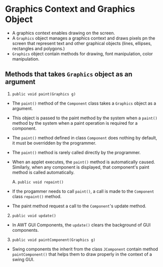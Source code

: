# Graphics Context and Graphics Object

- A graphics context enables drawing on the screen.
- A ```Graphics``` object manages a graphics context and draws pixels pn the screen that represent text and other graphical objects (lines, ellipses, rectangles and polygons.)
- ```Graphics``` object contain methods for drawing, font manipulation, color manipulation.
  
## Methods that takes ```Graphics``` object as an argument

1. ```public void paint(Graphics g)```
- The ```paint()``` method of the ```Component``` class takes a ```Graphics``` object as a argument.
- This object is passed to the paint method by the system when a ```paint()``` method by the system when a paint operation is required for a component.
- The ```paint()``` method defined in class ```Component``` does nothing by default, it must be overridden by the programmer.
- The ```paint()``` method is rarely called directly by the programmer.
- When an applet executes, the ```paint()``` method is automatically caused. Similarly, when any component is displayed, that component's paint method is called automatically. 

    A. ```public void repaint()```
- If the progammer needs to call ```paint()```, a call is made to the ```Component``` class ```repaint()``` method.
- The paint method request a call to the ```Component```'s update method.

2. ```public void update()```
- In AWT GUI Components, the ```update()``` clears the background of GUI components.

3. ```public void paintComponent(Graphics g)```
- Swing components the inherit from the class ```JComponent``` contain method ```paintComponent()``` that helps them to draw properly in the context of a swing GUI.

